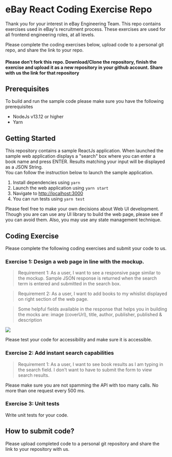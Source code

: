 # eBay React Coding Exercise Repo

Thank you for your interest in eBay Engineering Team. This repo contains exercises used in eBay's recruitment process. These exercises are used for all frontend engineering roles, at all levels.

Please complete the coding exercises below, upload code to a personal git repo, and share the link to your repo.

#### Please don't fork this repo. Download/Clone the repository, finish the exercise and upload it as a new repository in your github account. Share with us the link for that repository

## Prerequisites

To build and run the sample code please make sure you have the following prerequisites

- NodeJs v13.12 or higher
- Yarn

## Getting Started

This repository contains a sample ReactJs application. When launched the sample web application displays a "search" box where you can enter a book name and press ENTER. Results matching your input will be displayed as a JSON String.  
You can follow the instruction below to launch the sample application.

1. Install dependencies using `yarn`
2. Launch the web application using `yarn start`
3. Navigate to [http://localhost:3000](http://localhost:3000)
4. You can run tests using `yarn test`

Please feel free to make your own decisions about Web UI development. Though you are can use any UI library to build the web page, please see if you can avoid them. Also, you may use any state management technique.

## Coding Exercise

Please complete the following coding exercises and submit your code to us.

### Exercise 1: Design a web page in line with the mockup.

> Requirement 1: As a user, I want to see a responsive page similar to the mockup. Sample JSON response is returned when the search term is entered and submitted in the search box.

> Requirement 2: As a user, I want to add books to my whislist displayed on right section of the web page.

> Some helpful fields available in the response that helps you in building the mocks are: image (coverUrl), title, author, publisher, published & description

![](./mockup.png)

Please test your code for accessibility and make sure it is accessible.

### Exercise 2: Add instant search capabilities

> Requirement 1: As a user, I want to see book results as I am typing in the search field. I don't want to have to submit the form to view search results.

Please make sure you are not spamming the API with too many calls. No more than one request every 500 ms.

### Exercise 3: Unit tests

Write unit tests for your code.

## How to submit code?

Please upload completed code to a personal git repository and share the link to your repository with us.
